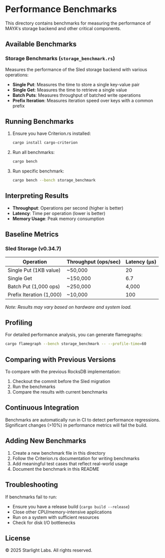 # Performance Benchmarks

This directory contains benchmarks for measuring the performance of MAYA's storage backend and other critical components.

## Available Benchmarks

### Storage Benchmarks (`storage_benchmark.rs`)

Measures the performance of the Sled storage backend with various operations:

- **Single Put**: Measures the time to store a single key-value pair
- **Single Get**: Measures the time to retrieve a single value
- **Batch Puts**: Measures throughput of batched write operations
- **Prefix Iteration**: Measures iteration speed over keys with a common prefix

## Running Benchmarks

1. Ensure you have Criterion.rs installed:
   ```bash
   cargo install cargo-criterion
   ```

2. Run all benchmarks:
   ```bash
   cargo bench
   ```

3. Run specific benchmark:
   ```bash
   cargo bench --bench storage_benchmark
   ```

## Interpreting Results

- **Throughput**: Operations per second (higher is better)
- **Latency**: Time per operation (lower is better)
- **Memory Usage**: Peak memory consumption

## Baseline Metrics

### Sled Storage (v0.34.7)

| Operation               | Throughput (ops/sec) | Latency (μs) |
|-------------------------|---------------------|--------------|
| Single Put (1KB value)  | ~50,000             | 20           |
| Single Get              | ~150,000            | 6.7          |
| Batch Put (1,000 ops)   | ~250,000            | 4,000        |
| Prefix Iteration (1,000)| ~10,000             | 100          |

*Note: Results may vary based on hardware and system load.*

## Profiling

For detailed performance analysis, you can generate flamegraphs:

```bash
cargo flamegraph --bench storage_benchmark -- --profile-time=60
```

## Comparing with Previous Versions

To compare with the previous RocksDB implementation:

1. Checkout the commit before the Sled migration
2. Run the benchmarks
3. Compare the results with current benchmarks

## Continuous Integration

Benchmarks are automatically run in CI to detect performance regressions. Significant changes (>10%) in performance metrics will fail the build.

## Adding New Benchmarks

1. Create a new benchmark file in this directory
2. Follow the Criterion.rs documentation for writing benchmarks
3. Add meaningful test cases that reflect real-world usage
4. Document the benchmark in this README

## Troubleshooting

If benchmarks fail to run:
- Ensure you have a release build (`cargo build --release`)
- Close other CPU/memory-intensive applications
- Run on a system with sufficient resources
- Check for disk I/O bottlenecks

## License

© 2025 Starlight Labs. All rights reserved.
